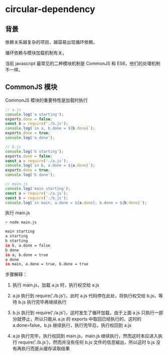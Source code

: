 # circular-dependency

## 背景

依赖关系越复杂的项目，越容易出现循环依赖。

循环依赖与模块加载机制有关。

当前 javascript 最常见的二种模块机制是 CommonJS 和 ES6，他们的处理机制不一样。

## CommonJS 模块

CommonJS 模块的重要特性是加载时执行

```js
// a.js
console.log('a starting');
exports.done = false;
const b = require('./b.js');
console.log(`in a, b.done = ${b.done}`);
exports.done = true;
console.log('a done');
```

```js
// b.js
console.log('b starting');
exports.done = false;
const a = require('./a.js');
console.log(`in b, a.done = ${a.done}`);
exports.done = true;
console.log('b done');
```

```js
// main.js
console.log('main starting');
const a = require('./a.js');
const b = require('./b.js');
console.log(`in main, a.done = ${a.done}, b.done = ${b.done}`);
```

执行 main.js

```bash
> node main.js

main starting
a starting
b starting
in b, a.done = false
b done
in a, b.done = true
a done
in main, a.done = true, b.done = true
```

步骤解释：

1. 执行 main.js，加载 a.js 时，执行权交给 a.js

2. a.js 执行到 require('./b.js')，此时 a.js 代码停在此处，将执行权交给 b.js，等待 b.js 执行完毕再继续执行

3. b.js 执行到 require('./a.js')，这时发生了循环加载，由于上面 a.js 只执行一部分就停止，所以只能从 a.js 的 exports 中取回已经执行的，这时的 a.done=false，b.js 继续执行，执行完毕后，执行权回到 a.js

4. a.js 执行完毕，执行权回到 main.js，main.js 继续执行，然而这时本应进入执行 require('./b.js')，然而并没有任何 b.js 文件的信息输出，所以这时 b.js 没有再执行而是从缓存读取结果

